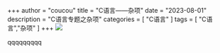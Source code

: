 +++
author = "coucou"
title = "C语言——杂项"
date = "2023-08-01"
description = "C语言专题之杂项"
categories = [
    "C语言"
]
tags = [
    "C语言","杂项"
]
+++
![](1.jpg)

qqqqqqqqq
